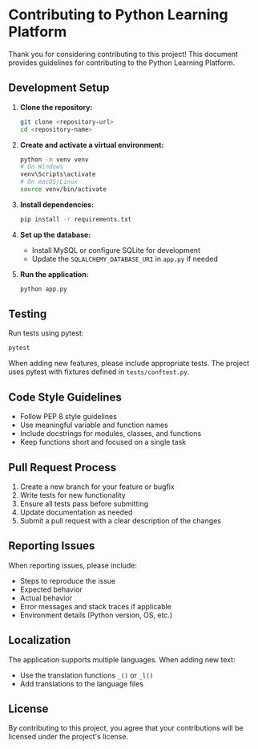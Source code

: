 # Contributing to Python Learning Platform

Thank you for considering contributing to this project! This document provides guidelines for contributing to the Python Learning Platform.

## Development Setup

1. **Clone the repository:**
   ```bash
   git clone <repository-url>
   cd <repository-name>
   ```

2. **Create and activate a virtual environment:**
   ```bash
   python -m venv venv
   # On Windows
   venv\Scripts\activate
   # On macOS/Linux
   source venv/bin/activate
   ```

3. **Install dependencies:**
   ```bash
   pip install -r requirements.txt
   ```

4. **Set up the database:**
   - Install MySQL or configure SQLite for development
   - Update the `SQLALCHEMY_DATABASE_URI` in `app.py` if needed

5. **Run the application:**
   ```bash
   python app.py
   ```

## Testing

Run tests using pytest:

```bash
pytest
```

When adding new features, please include appropriate tests. The project uses pytest with fixtures defined in `tests/conftest.py`.

## Code Style Guidelines

- Follow PEP 8 style guidelines
- Use meaningful variable and function names
- Include docstrings for modules, classes, and functions
- Keep functions short and focused on a single task

## Pull Request Process

1. Create a new branch for your feature or bugfix
2. Write tests for new functionality
3. Ensure all tests pass before submitting
4. Update documentation as needed
5. Submit a pull request with a clear description of the changes

## Reporting Issues

When reporting issues, please include:
- Steps to reproduce the issue
- Expected behavior
- Actual behavior
- Error messages and stack traces if applicable
- Environment details (Python version, OS, etc.)

## Localization

The application supports multiple languages. When adding new text:
- Use the translation functions `_()` or `_l()`
- Add translations to the language files

## License

By contributing to this project, you agree that your contributions will be licensed under the project's license.
